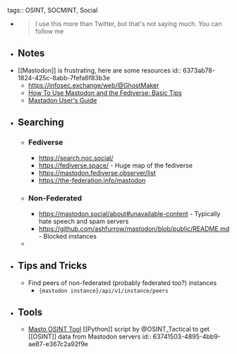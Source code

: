 tags:: OSINT, SOCMINT, Social

- > I use this more than Twitter, but that's not saying much. You can follow me
- ## Notes
- [[Mastodon]] is frustrating, here are some resources
  id:: 6373ab78-1824-425c-8abb-7fefa6f83b3e
	- https://infosec.exchange/web/@GhostMaker
	- [How To Use Mastodon and the Fediverse: Basic Tips](https://fedi.tips/how-to-use-mastodon-and-the-fediverse-basic-tips/)
	- [Mastadon User's Guide](https://github.com/felx/mastodon-documentation/blob/master/Using-Mastodon/User-guide.md)
- ## Searching
	- ### Fediverse
		- https://search.noc.social/
		- https://fediverse.space/ - Huge map of the fediverse
		- https://mastodon.fediverse.observer/list
		- https://the-federation.info/mastodon
	- ### Non-Federated
		- https://mastodon.social/about#unavailable-content - Typically hate speech and spam servers
		- https://github.com/ashfurrow/mastodon/blob/public/README.md - Blocked instances
	-
- ## Tips and Tricks
	- Find peers of non-federated (probably federated too?) instances
		- `{mastodon instance}/api/v1/instance/peers`
- ## Tools
	- [Masto OSINT Tool](https://github.com/C3n7ral051nt4g3ncy/Masto) [[Python]] script by @OSINT_Tactical to get [[OSINT]] data from Mastodon servers
	  id:: 63741503-4895-4bb9-ae87-e367c2a92f9e